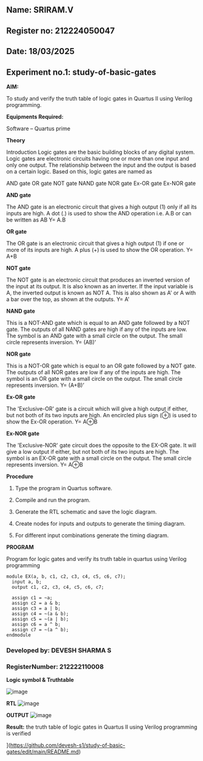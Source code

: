## Name: SRIRAM.V
## Register no: 212224050047
## Date: 18/03/2025
## Experiment no.1: study-of-basic-gates
**AIM:** 

To study and verify the truth table of logic gates in Quartus II using Verilog programming.

**Equipments Required:**

Software – Quartus prime 

**Theory**

Introduction Logic gates are the basic building blocks of any digital system. Logic gates are electronic circuits having one or more than one input and only one output. The relationship between the input and the output is based on a certain logic. Based on this, logic gates are named as

AND gate OR gate NOT gate NAND gate NOR gate Ex-OR gate Ex-NOR gate

**AND gate**

The AND gate is an electronic circuit that gives a high output (1) only if all its inputs are high. A dot (.) is used to show the AND operation i.e. A.B or can be written as AB
Y= A.B

**OR gate** 

The OR gate is an electronic circuit that gives a high output (1) if one or more of its inputs are high. A plus (+) is used to show the OR operation.
Y= A+B

**NOT gate**

The NOT gate is an electronic circuit that produces an inverted version of the input at its output. It is also known as an inverter. If the input variable is A, the inverted output is known as NOT A. This is also shown as A' or A with a bar over the top, as shown at the outputs.
Y= A'

**NAND gate**

This is a NOT-AND gate which is equal to an AND gate followed by a NOT gate. The outputs of all NAND gates are high if any of the inputs are low. The symbol is an AND gate with a small circle on the output. The small circle represents inversion.
Y= (AB)’

**NOR gate**

This is a NOT-OR gate which is equal to an OR gate followed by a NOT gate. The outputs of all NOR gates are low if any of the inputs are high. The symbol is an OR gate with a small circle on the output. The small circle represents inversion.
Y= (A+B)’

**Ex-OR gate**

The 'Exclusive-OR' gate is a circuit which will give a high output if either, but not both of its two inputs are high. An encircled plus sign (⊕) is used to show the Ex-OR operation.
Y= A⊕B

**Ex-NOR gate**

The 'Exclusive-NOR' gate circuit does the opposite to the EX-OR gate. It will give a low output if either, but not both of its two inputs are high. The symbol is an EX-OR gate with a small circle on the output. The small circle represents inversion.
Y= A⊕B

**Procedure** 

1.	Type the program in Quartus software.

2.	Compile and run the program.

3.	Generate the RTL schematic and save the logic diagram.

4.	Create nodes for inputs and outputs to generate the timing diagram.

5.	For different input combinations generate the timing diagram.


**PROGRAM**

Program for logic gates and verify its truth table in quartus using Verilog programming

~~~
module EX(a, b, c1, c2, c3, c4, c5, c6, c7);
  input a, b;
  output c1, c2, c3, c4, c5, c6, c7;

  assign c1 = ~a;
  assign c2 = a & b;
  assign c3 = a | b;
  assign c4 = ~(a & b);
  assign c5 = ~(a | b);
  assign c6 = a ^ b;
  assign c7 = ~(a ^ b);
endmodule
~~~
### Developed by: DEVESH SHARMA S
### RegisterNumber: 212222110008
 
**Logic symbol & Truthtable**

![image](https://github.com/user-attachments/assets/df212f92-a594-4b1b-8701-5d8b455b3cb5)

**RTL**
![image](https://github.com/user-attachments/assets/52c6d074-15bd-4aaf-8ddf-1343e940c3bb)

**OUTPUT**
![image](https://github.com/user-attachments/assets/98cfd617-816f-4867-91ee-7b345c2045c5)


**Result:**
the truth table of logic gates in Quartus II using Verilog programming is verified


](https://github.com/devesh-s1/study-of-basic-gates/edit/main/README.md)
